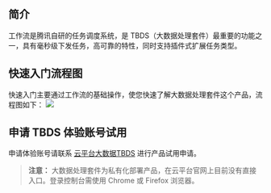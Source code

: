 ## 简介
工作流是腾讯自研的任务调度系统，是 TBDS（大数据处理套件）最重要的功能之一，具有毫秒级下发任务，高可靠的特性，同时支持插件式扩展任务类型。

## 快速入门流程图
快速入门主要通过工作流的基础操作，使您快速了解大数据处理套件这个产品，流程图如下：
![](https://mc.qcloudimg.com/static/img/2677fa38e6ab4029365c195efef5678a/image.png)

## 申请 TBDS 体验账号试用
申请体验账号请联系 [云平台大数据TBDS]( https://wj.qq.com/s/1082183/0621
) 进行产品试用申请。
> **注意：**
> 大数据处理套件为私有化部署产品，在云平台官网上目前没有直接入口。登录控制台需使用 Chrome 或 Firefox 浏览器。

